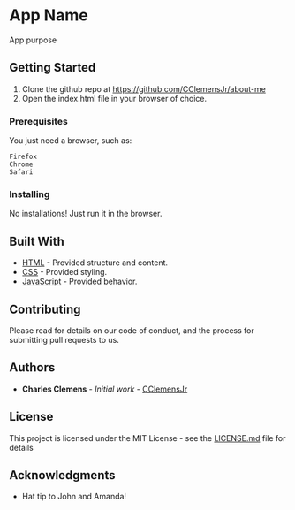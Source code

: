 # App Name

App purpose

## Getting Started

1. Clone the github repo at https://github.com/CClemensJr/about-me
2. Open the index.html file in your browser of choice.

### Prerequisites

You just need a browser, such as:

```
Firefox
Chrome
Safari
```

### Installing

No installations! Just run it in the browser.

## Built With

* [HTML](https://www.w3schools.com/html/default.asp) - Provided structure and content.
* [CSS](https://www.w3schools.com/css/default.asp) - Provided styling.
* [JavaScript](https://www.w3schools.com/js/default.asp) - Provided behavior.

## Contributing

Please read for details on our code of conduct, and the process for submitting pull requests to us.

## Authors

* **Charles Clemens** - *Initial work* - [CClemensJr](https://github.com/CClemensJr) 

## License

This project is licensed under the MIT License - see the [LICENSE.md](LICENSE.md) file for details

## Acknowledgments

* Hat tip to John and Amanda!